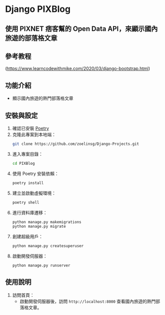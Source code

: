 # Django PIXBlog

## 使用 PIXNET 痞客幫的 Open Data API，來顯示國內旅遊的部落格文章

## 參考教程
(https://www.learncodewithmike.com/2020/03/django-bootstrap.html)

## 功能介紹
- 顯示國內旅遊的熱門部落格文章

## 安裝與設定
1. 確認已安裝 [Poetry](https://python-poetry.org/)
2. 克隆此專案到本地端：
    ```bash
    git clone https://github.com/zoelinsg/Django-Projects.git
    ```
3. 進入專案目錄：
    ```bash
    cd PIXBlog
    ```
4. 使用 Poetry 安裝依賴：
    ```bash
    poetry install
    ```
5. 建立並啟動虛擬環境：
    ```bash
    poetry shell
    ```
6. 進行資料庫遷移：
    ```bash
    python manage.py makemigrations
    python manage.py migrate
    ```
7. 創建超級用戶：
    ```bash
    python manage.py createsuperuser
    ```
8. 啟動開發伺服器：
    ```bash
    python manage.py runserver
    ```

## 使用說明
1. 訪問首頁：
    - 啟動開發伺服器後，訪問 `http://localhost:8000` 查看國內旅遊的熱門部落格文章。
